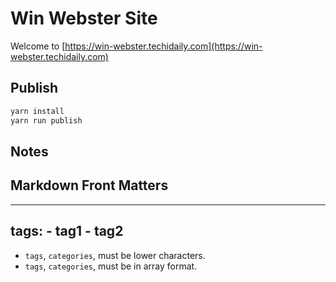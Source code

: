 # Win Webster Site

Welcome to [https://win-webster.techidaily.com](https://win-webster.techidaily.com)

## Publish

```bash
yarn install
yarn run publish
```

## Notes

## Markdown Front Matters

---
tags:
    - tag1
    - tag2
---

- `tags`, `categories`, must be lower characters.
- `tags`, `categories`, must be in array format.